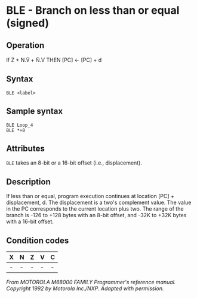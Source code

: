 # BLE - Branch on less than or equal (signed)

## Operation
If Z + N.V̅ + N̅.V THEN [PC] ← [PC] + d

## Syntax
```assembly
BLE <label>
```

## Sample syntax
```assembly
BLE Loop_4
BLE *+8
```

## Attributes
`BLE` takes an 8-bit or a 16-bit offset (i.e., displacement).

## Description
If less than or equal, program execution continues at location [PC] + displacement, d. The displacement is a two's complement value. The value in the PC corresponds to the current location plus two. The range of the branch is -126 to +128 bytes with an 8-bit offset, and -32K to +32K bytes with a 16-bit offset.

## Condition codes
|X|N|Z|V|C|
|--|--|--|--|--|
|-|-|-|-|-|

*From MOTOROLA M68000 FAMILY Programmer's reference manual. Copyright 1992 by Motorola Inc./NXP. Adapted with permission.*